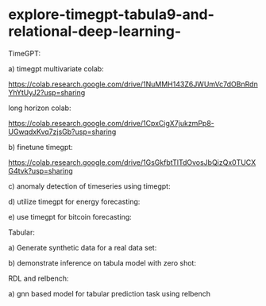 # explore-timegpt-tabula9-and-relational-deep-learning-
TimeGPT:

a) timegpt multivariate colab:

https://colab.research.google.com/drive/1NuMMH143Z6JWUmVc7dOBnRdnYhYtUyJ2?usp=sharing

 long horizon colab:

https://colab.research.google.com/drive/1CpxCigX7jukzmPp8-UGwqdxKvq7zjsGb?usp=sharing


 b) finetune timegpt:

https://colab.research.google.com/drive/1GsGkfbtTlTdOvosJbQizQx0TUCXG4tvk?usp=sharing



c) anomaly detection of timeseries using timegpt:



d) utilize timegpt for energy forecasting:



e) use timegpt for bitcoin forecasting:


Tabular:

a) Generate synthetic data for a real data set:


b) demonstrate inference on tabula model with zero shot:



RDL and relbench:


a) gnn based model for tabular prediction task using relbench 

